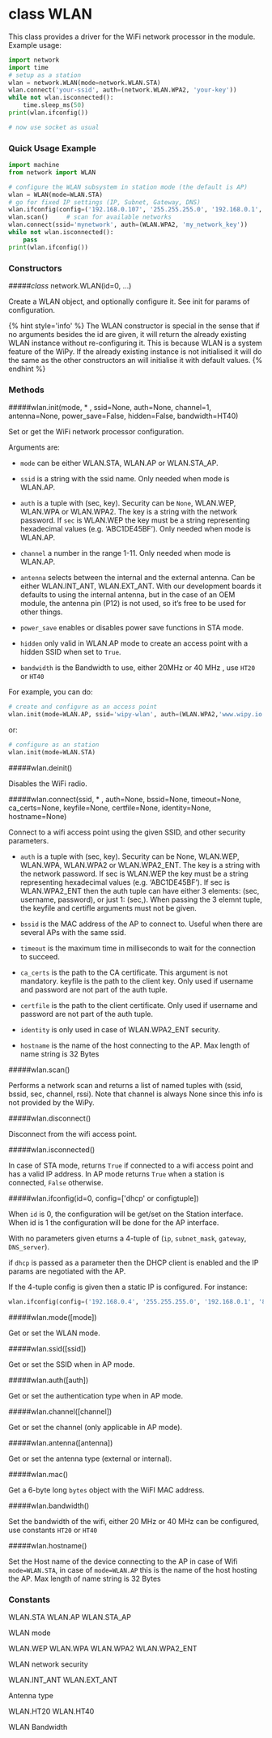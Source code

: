# class WLAN
This class provides a driver for the WiFi network processor in the module. Example usage:

```python
import network
import time
# setup as a station
wlan = network.WLAN(mode=network.WLAN.STA)
wlan.connect('your-ssid', auth=(network.WLAN.WPA2, 'your-key'))
while not wlan.isconnected():
    time.sleep_ms(50)
print(wlan.ifconfig())

# now use socket as usual
```

### Quick Usage Example

```python
import machine
from network import WLAN

# configure the WLAN subsystem in station mode (the default is AP)
wlan = WLAN(mode=WLAN.STA)
# go for fixed IP settings (IP, Subnet, Gateway, DNS)
wlan.ifconfig(config=('192.168.0.107', '255.255.255.0', '192.168.0.1', '192.168.0.1'))
wlan.scan()     # scan for available networks
wlan.connect(ssid='mynetwork', auth=(WLAN.WPA2, 'my_network_key'))
while not wlan.isconnected():
    pass
print(wlan.ifconfig())
```

### Constructors

#####<class><i>class</i> network.WLAN(id=0, ...)</class>

Create a WLAN object, and optionally configure it. See init for params of configuration.

{% hint style='info' %}
The WLAN constructor is special in the sense that if no arguments besides the id are given, it will return the already existing WLAN instance without re-configuring it. This is because WLAN is a system feature of the WiPy. If the already existing instance is not initialised it will do the same as the other constructors an will initialise it with default values.
{% endhint %}

### Methods

#####<function>wlan.init(mode, * , ssid=None, auth=None, channel=1, antenna=None, power_save=False, hidden=False, bandwidth=HT40)</function>

Set or get the WiFi network processor configuration.

Arguments are:

- ``mode`` can be either <constant>WLAN.STA</constant>, <constant>WLAN.AP</constant> or <constant>WLAN.STA_AP</constant>.
- ``ssid`` is a string with the ssid name. Only needed when mode is <constant>WLAN.AP</constant>.
- ``auth`` is a tuple with (sec, key). Security can be ``None``, <constant>WLAN.WEP</constant>, <constant>WLAN.WPA</constant> or <constant>WLAN.WPA2</constant>. The key is a string with the network password. If ``sec`` is <constant>WLAN.WEP</constant> the key must be a string representing hexadecimal values (e.g. ‘ABC1DE45BF’). Only needed when mode is <constant>WLAN.AP</constant>.
- ``channel`` a number in the range 1-11. Only needed when mode is <constant>WLAN.AP</constant>.
- ``antenna`` selects between the internal and the external antenna. Can be either
<constant>WLAN.INT_ANT</constant>, <constant>WLAN.EXT_ANT</constant>.
With our development boards it defaults to using the internal antenna, but in
the case of an OEM module, the antenna pin (P12) is not used, so it’s free to be
used for other things.
- ``power_save`` enables or disables power save functions in STA mode.
- ``hidden`` only valid in <constant>WLAN.AP</constant> mode to create an access point with a hidden SSID when set to ``True``.

- ``bandwidth`` is the Bandwidth to use, either 20MHz or 40 MHz , use `HT20` or `HT40`

For example, you can do:

```python
# create and configure as an access point
wlan.init(mode=WLAN.AP, ssid='wipy-wlan', auth=(WLAN.WPA2,'www.wipy.io'), channel=7, antenna=WLAN.INT_ANT)
```

or:

```python
# configure as an station
wlan.init(mode=WLAN.STA)
```

#####<function>wlan.deinit()</function>

Disables the WiFi radio.

#####<function>wlan.connect(ssid, * , auth=None, bssid=None, timeout=None, ca_certs=None, keyfile=None, certfile=None, identity=None, hostname=None)</function>

Connect to a wifi access point using the given SSID, and other security parameters.

- ``auth`` is a tuple with (sec, key). Security can be None, <constant>WLAN.WEP</constant>, <constant>WLAN.WPA</constant>, <constant>WLAN.WPA2</constant> or <constant>WLAN.WPA2_ENT</constant>. The key is a string with the network password. If sec is <constant>WLAN.WEP</constant> the key must be a string representing hexadecimal values (e.g. ‘ABC1DE45BF’). If sec is <constant>WLAN.WPA2_ENT</constant> then the auth tuple can have either 3 elements: (sec, username, password), or just 1: (sec,). When passing the 3 elemnt tuple, the keyfile and certifle arguments must not be given.
- ``bssid`` is the MAC address of the AP to connect to. Useful when there are several APs with the same ssid.
- ``timeout`` is the maximum time in milliseconds to wait for the connection to succeed.
- ``ca_certs`` is the path to the CA certificate. This argument is not mandatory.
keyfile is the path to the client key. Only used if username and password are not part of the auth tuple.
- ``certfile`` is the path to the client certificate. Only used if username and password are not part of the auth tuple.
- ``identity`` is only used in case of <constant>WLAN.WPA2_ENT</constant> security.

- ``hostname`` is the name of the host connecting to the AP. Max length of name string is 32 Bytes

#####<function>wlan.scan()</function>

Performs a network scan and returns a list of named tuples with (ssid, bssid, sec, channel, rssi). Note that channel is always None since this info is not provided by the WiPy.

#####<function>wlan.disconnect()</function>

Disconnect from the wifi access point.

#####<function>wlan.isconnected()</function>

In case of STA mode, returns ``True`` if connected to a wifi access point and has a valid IP address. In AP mode returns ``True`` when a station is connected, ``False`` otherwise.

#####<function>wlan.ifconfig(id=0, config=['dhcp' or configtuple])</function>

When ``id`` is 0, the configuration will be get/set on the Station interface. When id is 1 the configuration will be done for the AP interface.

With no parameters given eturns a 4-tuple of (``ip``, ``subnet_mask``, ``gateway``, ``DNS_server``).

if ``dhcp`` is passed as a parameter then the DHCP client is enabled and the IP params are negotiated with the AP.

If the 4-tuple config is given then a static IP is configured. For instance:

```python
wlan.ifconfig(config=('192.168.0.4', '255.255.255.0', '192.168.0.1', '8.8.8.8'))
```

#####<function>wlan.mode([mode])</function>

Get or set the WLAN mode.

#####<function>wlan.ssid([ssid])</function>

Get or set the SSID when in AP mode.

#####<function>wlan.auth([auth])</function>

Get or set the authentication type when in AP mode.

#####<function>wlan.channel([channel])</function>

Get or set the channel (only applicable in AP mode).

#####<function>wlan.antenna([antenna])</function>

Get or set the antenna type (external or internal).

#####<function>wlan.mac()</function>

Get a 6-byte long ``bytes`` object with the WiFI MAC address.

#####<function>wlan.bandwidth()</function>

Set the bandwidth of the wifi, either 20 MHz or 40 MHz can be configured, use constants `HT20` or `HT40`

#####<function>wlan.hostname()</function>

Set the Host name of the device connecting to the AP in case of Wifi `mode=WLAN.STA`, in case of `mode=WLAN.AP` this is the name of the host hosting the AP. Max length of name string is 32 Bytes

### Constants

<constant>WLAN.STA</constant> <constant>WLAN.AP</constant> <constant>WLAN.STA_AP</constant>

WLAN mode

<constant>WLAN.WEP</constant> <constant>WLAN.WPA</constant> <constant>WLAN.WPA2</constant> <constant>WLAN.WPA2_ENT</constant>

WLAN network security

<constant>WLAN.INT_ANT</constant> <constant>WLAN.EXT_ANT</constant>

Antenna type

<constant>WLAN.HT20</constant> <constant>WLAN.HT40</constant>

WLAN Bandwidth
